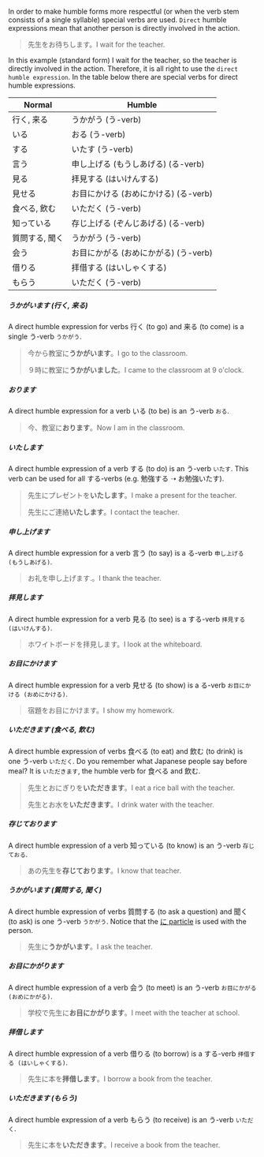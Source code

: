 In order to make humble forms more respectful (or when the verb stem consists of a single syllable) special verbs are used. `Direct` humble expressions mean that another person is directly involved in the action.

>先生をお待ちします。I wait for the teacher.

In this example (standard form) I wait for the teacher, so the teacher is directly involved in the action. Therefore, it is all right to use the `direct humble expression`.
In the table below there are special verbs for direct humble expressions.

|Normal|Humble|
|-|-|
|行く, 来る|うかがう (う-verb)|
|いる|おる (う-verb)|
|する|いたす (う-verb)|
|言う|申し上げる (もうしあげる) (る-verb)|
|見る|拝見する (はいけんする)|
|見せる|お目にかける (おめにかける) (る-verb)|
|食べる, 飲む|いただく (う-verb)|
|知っている|存じ上げる (ぞんじあげる) (る-verb)|
|質問する, 聞く|うかがう (う-verb)|
|会う|お目にかがる (おめにかがる) (う-verb)|
|借りる|拝借する (はいしゃくする)|
|もらう|いただく (う-verb)|

##### うかがいます (行く, 来る)
A direct humble expression for verbs 行く (to go) and 来る (to come) is a single う-verb `うかがう`.

>今から教室に**うかがいます**。I go to the classroom.
>
>９時に教室に**うかがいました**。I came to the classroom at 9 o'clock.

##### おります
A direct humble expression for a verb いる (to be) is an う-verb `おる`.

>今、教室に**おります**。Now I am in the classroom.

##### いたします
A direct humble expression of a verb する (to do) is an う-verb `いたす`. This verb can be used for all する-verbs (e.g. 勉強する ➝ お勉強いたす).

>先生にプレゼントを**いたします**。I make a present for the teacher.
>
>先生にご連絡**いたします**。I contact the teacher.

##### 申し上げます
A direct humble expression for a verb 言う (to say) is a る-verb `申し上げる (もうしあげる)`.

>お礼を申し上げます.。I thank the teacher.

##### 拝見します
A direct humble expression for a verb 見る (to see) is a する-verb `拝見する (はいけんする)`.

>ホワイトボードを拝見します。I look at the whiteboard.

##### お目にかけます
A direct humble expression for a verb 見せる (to show) is a る-verb `お目にかける (おめにかける)`.

>宿題をお目にかけます。I show my homework.

##### いただきます (食べる, 飲む)
A direct humble expression of verbs 食べる (to eat) and 飲む (to drink) is one う-verb `いただく`. Do you remember what Japanese people say before meal? It is `いただきます`, the humble verb for 食べる and 飲む.

>先生とおにぎりを**いただきます**。I eat a rice ball with the teacher.
>
>先生とお水を**いただきます**。I drink water with the teacher.

##### 存じております
A direct humble expression of a verb 知っている (to know) is an う-verb `存じておる`.

>あの先生を**存じております**。I know that teacher.

##### うかがいます (質問する, 聞く)
A direct humble expression of verbs 質問する (to ask a question) and 聞く (to ask) is one う-verb `うかがう`. Notice that the [に particle](175) is used with the person.

>先生に**うかがいます**。I ask the teacher.

##### お目にかがります
A direct humble expression of a verb 会う (to meet) is an う-verb `お目にかがる (おめにかがる)`.

>学校で先生に**お目にかがります**。I meet with the teacher at school.

##### 拝借します
A direct humble expression of a verb 借りる (to borrow) is a する-verb `拝借する (はいしゃくする)`.

>先生に本を**拝借します**。I borrow a book from the teacher.

##### いただきます (もらう)
A direct humble expression of a verb もらう (to receive) is an う-verb `いただく`.

>先生に本を**いただきます**。I receive a book from the teacher.